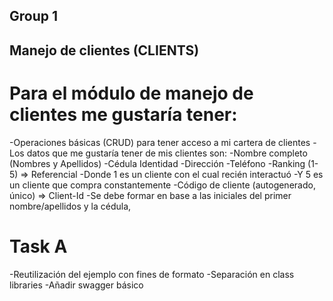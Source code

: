 ## Group 1 
## Manejo de clientes (CLIENTS)
# Para el módulo de manejo de clientes me gustaría tener:
 -Operaciones básicas (CRUD) para tener acceso a mi cartera de clientes
 -Los datos que me gustaría tener de mis clientes son:
 -Nombre completo (Nombres y Apellidos)
 -Cédula Identidad
 -Dirección
 -Teléfono
 -Ranking (1-5) =&gt; Referencial
 -Donde 1 es un cliente con el cual recién interactuó
 -Y 5 es un cliente que compra constantemente
 -Código de cliente (autogenerado, único) =&gt; Client-Id
 -Se debe formar en base a las iniciales del primer nombre/apellidos y la cédula,

# Task A

-Reutilización del ejemplo con fines de formato
-Separación en class libraries
-Añadir swagger básico

